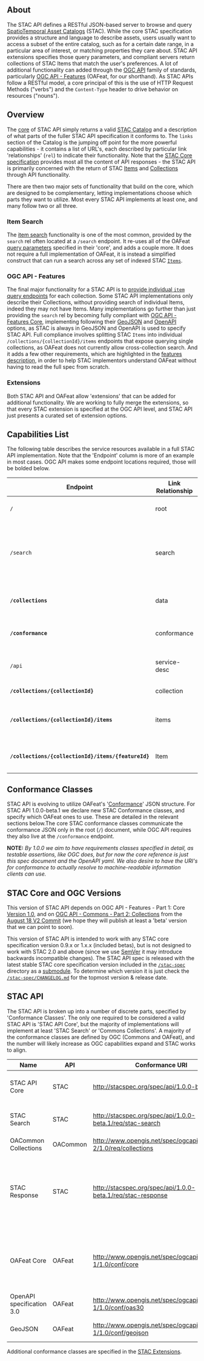 ## About

The STAC API defines a RESTful JSON-based server to browse and query [SpatioTemporal Asset Catalogs](stac-spec/) 
(STAC). While the core STAC specification provides a structure and language to describe assets, users usually want to access
a subset of the entire catalog, such as for a certain date range, in a particular area of interest, or matching properties
they care about. STAC API extensions specifies those query parameters, and compliant servers return collections of STAC Items that
match the user's preferences. A lot of additional functionality can added through the [OGC API](https://ogcapi.ogc.org/) family of
standards, particularly [OGC API - Features](http://docs.opengeospatial.org/is/17-069r3/17-069r3.html) (OAFeat, for our
shorthand). 
As STAC APIs follow a RESTful model, a core principal of this is the use of HTTP Request Methods ("verbs") and
the `Content-Type` header to drive behavior on resources ("nouns").

## Overview

The [core](core/) of STAC API simply returns a valid [STAC Catalog](stac-spec/catalog-spec/catalog-spec.md) and a description
of what parts of the fuller STAC API specification it conforms to. The `links` section of the Catalog is the jumping
off point for the more powerful capabilities - it contains a list of URL's, each described by particular link 
'relationships' (`rel`) to indicate their functionality. Note that the [STAC Core specification](stac-spec) provides 
most all the content of API responses - the STAC API is primarily concerned with the return of STAC 
[Items](stac-spec/item-spec/README.md) and [Collections](stac-spec/collection-spec/README.md) through API functionality.

There are then two major sets of functionality that build on the core, which are designed to be complementary, letting
implementations choose which parts they want to utilize. Most every STAC API implements at least one, and many follow
two or all three.

### Item Search

The [item search](item-search) functionality is one of the most common, provided by the `search` rel often 
located at a `/search` endpoint. It re-uses all of the OAFeat [query 
parameters](http://docs.opengeospatial.org/is/17-069r3/17-069r3.html#_items_) specified in their 'core', and adds a 
couple more. It does not require a full implementation of OAFeat, it is instead a simplified construct that can run a 
search across any set of indexed STAC [`Items`](stac-spec/item-spec/README.md). 

### OGC API - Features

The final major functionality for a STAC API is to [provide individual `item` query endpoints](ogcapi-features/) 
for each collection. Some STAC API implementations only describe their Collections, without providing search of individual 
Items, indeed they may not have Items. Many implementations go further than just providing the `search` rel by becoming fully compliant with
[OGC API - Features Core](http://docs.opengeospatial.org/is/17-069r3/17-069r3.html#_requirements_class_core), implementing
following their [GeoJSON](http://docs.opengeospatial.org/is/17-069r3/17-069r3.html#_requirements_class_geojson) and 
[OpenAPI](http://docs.opengeospatial.org/is/17-069r3/17-069r3.html#_requirements_class_openapi_3_0) options, as STAC 
is always in GeoJSON and OpenAPI is used to specify STAC API. Full compliance involves splitting STAC `Items` into
individual `/collections/{collectionId}/items` endpoints that expose querying single collections, as OAFeat does
not currently allow cross-collection search. And it adds a few other requirements, which are highlighted in the 
[features description](ogcapi-features/), in order to help STAC implementors understand OAFeat without having to
read the full spec from scratch.

### Extensions

Both STAC API and OAFeat allow 'extensions' that can be added for additional functionality.
We are working to fully merge the extensions, so that every STAC extension is specified at the OGC API level, and
STAC API just presents a curated set of extension options. 

## Capabilities List

The following table describes the service resources available in a full STAC API implementation. Note that the 'Endpoint'
column is more of an example in most cases. OGC API makes some endpoint locations required, those will be bolded below.

| Endpoint                                        | Link Relationship  | Returns                                           | Description |
| ----------------------------------------------- | ------------------ | ------------------------------------------------- | ----------- |
| `/`                                             | root               | [Catalog](stac-spec/catalog-spec/catalog-spec.md) | Extends `/` from OAFeat to return a full STAC catalog. |
| `/search`                                       | search             | ItemCollection | Retrieves a group of Items matching the provided search predicates, probably containing search metadata from the `search` extension |
| **`/collections`**                                  | data               | JSON           | Object with a list of Collections contained in the catalog and links |
| **`/conformance`**                              | conformance        | JSON | Info about standards to which the API conforms |
| `/api`                                          | service-desc       | OpenAPI 3.0 JSON | The OpenAPI definition of the endpoints in this service            |
| **`/collections/{collectionId}`**               | collection         | Collection     | Returns single Collection JSON |
| **`/collections/{collectionId}/items`**         | items                   | ItemCollection | GeoJSON FeatureCollection-conformant entity of Items in collection |
| **`/collections/{collectionId}/items/{featureId}`** | Item           | Returns single Item (GeoJSON Feature) |

## Conformance Classes

STAC API is evolving to utilize OAFeat's 
'[Conformance](http://docs.opengeospatial.org/is/17-069r3/17-069r3.html#_declaration_of_conformance_classes)' JSON structure. For 
STAC API 1.0.0-beta.1 we declare new STAC Conformance classes, and specify which OAFeat ones to use. These are detailed in the relevant
sections below.The core STAC conformance classes communicate the conformance JSON only in the root (`/`) document, while OGC API 
requires they also live at the `/conformance` endpoint. 

**NOTE:** *By 1.0.0 we aim to have requirements classes specified in detail, as testable assertions, 
like OGC does, but for now the core reference is just this spec document and the OpenAPI yaml. We also desire to have the
URI's for conformance to actually resolve to machine-readable information clients can use.*	

## STAC Core and OGC Versions

This version of STAC API depends on OGC API - Features - Part 1: Core [Version 1.0](http://docs.opengeospatial.org/is/17-069r3/17-069r3.html),
and on [OGC API - Commons - Part 2: Collections](https://github.com/opengeospatial/ogcapi-common/blob/cc8ca2f011d7e1b19721268c4bf2b97c163d160a/20-024.pdf)
from the [August 18 V2 Commit](https://github.com/opengeospatial/ogcapi-common/tree/cc8ca2f011d7e1b19721268c4bf2b97c163d160a/collections) 
(we hope they will publish at least a 'beta' version that we can point to soon).

This version of STAC API is intended to work with any STAC core specification version 0.9.x or 1.x.x (included betas), but is not 
designed to work with STAC 2.0 and above (since we use [SemVer](https://semver.org/) it may introduce backwards incompatible changes). 
The STAC API spec is released with the latest stable STAC core specification version included in the [`/stac-spec`](stac-spec/) 
directory as a [submodule](https://git-scm.com/book/en/v2/Git-Tools-Submodules). To determine which version it is just check the 
[`/stac-spec/CHANGELOG.md`](stac-spec/CHANGELOG.md) for the topmost version & release date.

## STAC API 

The STAC API is broken up into a number of discrete parts, specified by 'Conformance Classes'. The only one required to be considered
a valid STAC API is 'STAC API Core', but the majority of implementations will implement at least 'STAC Search' or 'Commons Collections'. 
A majority of the conformance classes are defined by OGC (Commons and OAFeat), and the number will likely increase as OGC capabilities 
expand and STAC works to align.

| **Name**                  | **API** | **Conformance URI**                                                      | **Description**                                                                                                                                        |
|---------------------------|--------|----------------------------------------------------------------|------------------------------------------------------------------------------------------------------------------------------------------------------------|
| STAC API Core             | STAC   | <http://stacspec.org/spec/api/1.0.0-beta.1/core>      | Specifies the STAC Landing page `/`, communicating conformance and available endpoints.          |
| STAC Search               | STAC   | <http://stacspec.org/spec/api/1.0.0-beta.1/req/stac-search>      | Enables search of all STAC Items on the server, with the STAC `[/search](#stac-api-endpoints)` endpoint.               |
| OACommon Collections       | OACommon | <http://www.opengis.net/spec/ogcapi_common-2/1.0/req/collections> | Provides listing of OGC API Collections ([reference](http://docs.opengeospatial.org/DRAFTS/20-024.html#rc_collections-section)) |
| STAC Response             | STAC | <http://stacspec.org/spec/api/1.0.0-beta.1/req/stac-response>    | Specifies that OAFeat's relevant responses conform to STAC: STAC Collections for OGC API Commons - [collections](http://docs.opengeospatial.org/DRAFTS/20-024.html#rc_collections-section) & STAC Items for OGC API's [Features](http://docs.opengeospatial.org/is/17-069r3/17-069r3.html#_items_) Collections from the OAFeat `/collections` and `/collections/{collectionId}` endpoints.            |
| OAFeat Core               | OAFeat | <http://www.opengis.net/spec/ogcapi-features-1/1.0/conf/core>    | The core OGC API - Features endpoints & parameters Returns one or more STAC Collections from the OAFeat `/collections` and `/collections/{collectionId}` endpoints. Depends on OAFeat Core.         ([reference](http://docs.opengeospatial.org/is/17-069r3/17-069r3.html#rc_core))                         |
| OpenAPI specification 3.0 | OAFeat | <http://www.opengis.net/spec/ogcapi-features-1/1.0/conf/oas30>   | Describes the API as OpenAPI 3.0 ([reference](http://docs.opengeospatial.org/is/17-069r3/17-069r3.html#rc_oas30))                                          |
| GeoJSON                   | OAFeat | <http://www.opengis.net/spec/ogcapi-features-1/1.0/conf/geojson> | Requires OGC API - Features responses to be in GeoJSON ([reference](http://docs.opengeospatial.org/is/17-069r3/17-069r3.html#_requirements_class_geojson)) |                                             |

Additional conformance classes are specified in the [STAC Extensions](extensions.md).
